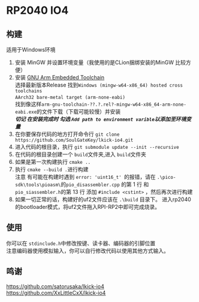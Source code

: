 # RP2040 IO4

## 构建
适用于Windows环境
1. 安装 MinGW 并设置环境变量（我使用的是CLion捆绑安装的MinGW 比较方便）
2. 安装 [GNU Arm Embedded Toolchain](https://developer.arm.com/downloads/-/arm-gnu-toolchain-downloads)  
   选择最新版本Release 找到`Windows (mingw-w64-x86_64) hosted cross toolchains`  
   `AArch32 bare-metal target (arm-none-eabi)`  
   找到像这样`arm-gnu-toolchain-??.?.rel?-mingw-w64-x86_64-arm-none-eabi.exe`的文件下载（下载可能较慢）并安装  
   ***切记 在安装完成时 勾选 `Add path to environment varible`以添加至环境变量***
2. 在你要保存代码的地方打开命令行 `git clone https://github.com/SoulGateKey/lkick-io4.git`
3. 进入代码的根目录，执行 ``git submodule update --init --recursive`` 
4. 在代码的根目录创建一个 `build`文件夹,进入 `build`文件夹
5. 如果是第一次构建执行 `cmake ..`
6. 执行 `cmake --build .`进行构建  
   注意 有可能在构建时遇到 `error: 'uint16_t' `的报错，请在 `.\pico-sdk\tools\pioasm\`的`pio_disassembler.cpp` 的第 1 行 和 `pio_siassembler.h`的第 13 行 添加 `#include <cstint>` ，然后再次进行构建
7. 如果一切正常的话，构建好的uf2文件应该在 `.\build` 目录下。 进入rp2040的bootloader模式，将uf2文件拖入RPI-RP2中即可完成烧录。
## 使用

你可以在 `stdinclude.h`中修改按键、读卡器、编码器的引脚位置  
 注意编码器使用模拟输入，你可以自行修改代码以使用其他方式输入。

## 鸣谢 

https://github.com/satorusaka/lkick-io4  
https://github.com/XxLittleCxX/lkick-io4
